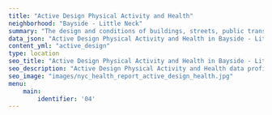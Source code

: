 ```yaml
---
title: "Active Design Physical Activity and Health"
neighborhood: "Bayside - Little Neck"
summary: "The design and conditions of buildings, streets, public transportation and parks influence physical activity, use of active transportation and other healthy behavior. A neighborhood's features can also impact the safety of its residents."
data_json: "Active Design Physical Activity and Health in Bayside - Little Neck"
content_yml: "active_design"
type: location
seo_title: "Active Design Physical Activity and Health in Bayside - Little Neck"
seo_description: "Active Design Physical Activity and Health data profile for the Bayside - Little Neck neighborhood of NYC."
seo_image: "images/nyc_health_report_active_design_health.jpg"
menu:
    main:
        identifier: '04'
---
```

